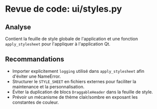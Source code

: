 # Revue de code: ui/styles.py

## Analyse
Contient la feuille de style globale de l'application et une fonction `apply_stylesheet` pour l'appliquer à l'application Qt.

## Recommandations
- Importer explicitement `logging` utilisé dans `apply_stylesheet` afin d'éviter une NameError.
- Structurer le `STYLE_SHEET` en fichiers externes pour faciliter la maintenance et la personnalisation.
- Éviter la duplication de blocs `DraggableHeader` dans la feuille de style.
- Prévoir un mécanisme de thème clair/sombre en exposant les constantes de couleur.
